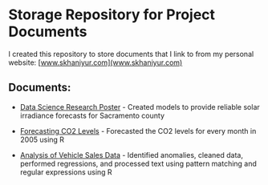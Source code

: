 # Storage Repository for Project Documents

I created this repository to store documents that I link to from my personal website: [www.skhaniyur.com](www.skhaniyur.com)

## Documents:
- [Data Science Research Poster](https://github.com/skhaniyur/undergrad-docs/blob/master/RTG%20Poster.pdf) - Created models to provide reliable solar irradiance forecasts for Sacramento county

- [Forecasting CO2 Levels](https://github.com/skhaniyur/undergrad-docs/blob/master/Forecasting%20CO2%20Levels.pdf) - Forecasted the CO2 levels for every month in 2005 using R
- [Analysis of Vehicle Sales Data](https://github.com/skhaniyur/undergrad-docs/blob/master/Analysis%20of%20Vehicle%20Data.pdf) - Identified anomalies, cleaned data, performed regressions, and processed text using pattern matching and regular expressions using R
